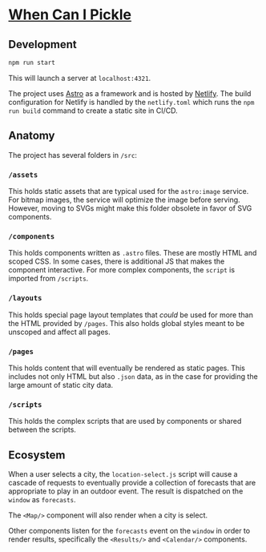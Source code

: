 # [When Can I Pickle](https://whencanipickle.com)

## Development

```sh
npm run start
```

This will launch a server at `localhost:4321`.

The project uses [Astro](https://astro.build) as a framework and is hosted by [Netlify](https://netlify.com). The build configuration for Netlify is handled by the `netlify.toml` which runs the `npm run build` command to create a static site in CI/CD.

## Anatomy

The project has several folders in `/src`:

### `/assets`
This holds static assets that are typical used for the `astro:image` service. For bitmap images, the service will optimize the image before serving. However, moving to SVGs might make this folder obsolete in favor of SVG components.

### `/components`
This holds components written as `.astro` files. These are mostly HTML and scoped CSS. In some cases, there is additional JS that makes the component interactive. For more complex components, the `script` is imported from `/scripts`.

### `/layouts`
This holds special page layout templates that _could_ be used for more than the HTML provided by `/pages`. This also holds global styles meant to be unscoped and affect all pages.

### `/pages`
This holds content that will eventually be rendered as static pages. This includes not only HTML but also `.json` data, as in the case for providing the large amount of static city data.

### `/scripts`
This holds the complex scripts that are used by components or shared between the scripts.

## Ecosystem
When a user selects a city, the `location-select.js` script will cause a cascade of requests to eventually provide a collection of forecasts that are appropriate to play in an outdoor event. The result is dispatched on the `window` as `forecasts`.

The `<Map/>` component will also render when a city is select.

Other components listen for the `forecasts` event on the `window` in order to render results, specifically the `<Results/>` and `<Calendar/>` components.